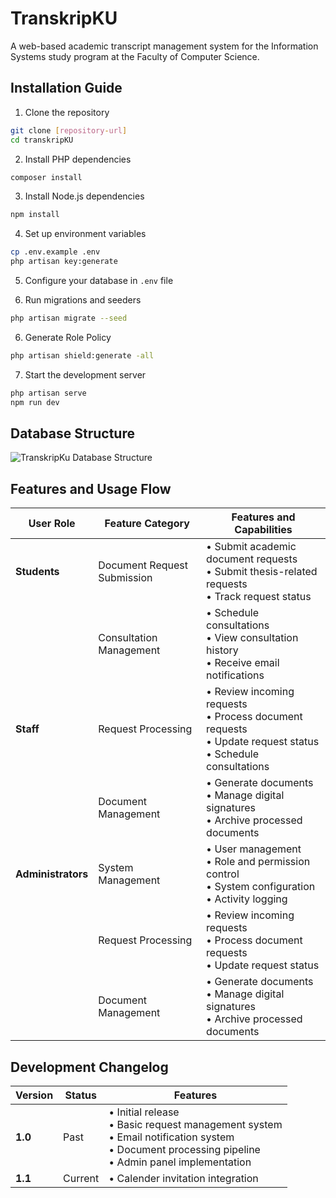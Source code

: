 # TranskripKU

A web-based academic transcript management system for the Information Systems study program at the Faculty of Computer Science.

## Installation Guide

1. Clone the repository
```bash
git clone [repository-url]
cd transkripKU
```

2. Install PHP dependencies
```bash
composer install
```

3. Install Node.js dependencies
```bash
npm install
```

4. Set up environment variables
```bash
cp .env.example .env
php artisan key:generate
```

5. Configure your database in `.env` file

6. Run migrations and seeders
```bash
php artisan migrate --seed
```

6. Generate Role Policy
```bash
php artisan shield:generate -all
```

7. Start the development server
```bash
php artisan serve
npm run dev
```

## Database Structure

![TranskripKu Database Structure](https://xnv0w60lib.ufs.sh/f/Z1GE9qOlYjvbjWyH89T1nfgDOIWYitA3LQ64u5mekXCNESbJ)

## Features and Usage Flow

| User Role          | Feature Category            | Features and Capabilities                                                                                        |
| ------------------ | --------------------------- | ---------------------------------------------------------------------------------------------------------------- |
| **Students**       | Document Request Submission | • Submit academic document requests<br>• Submit thesis-related requests<br>• Track request status                |
|                    | Consultation Management     | • Schedule consultations<br>• View consultation history<br>• Receive email notifications                         |
| **Staff**          | Request Processing          | • Review incoming requests<br>• Process document requests<br>• Update request status<br>• Schedule consultations |
|                    | Document Management         | • Generate documents<br>• Manage digital signatures<br>• Archive processed documents                             |
| **Administrators** | System Management           | • User management<br>• Role and permission control<br>• System configuration<br>• Activity logging               |
|                    | Request Processing          | • Review incoming requests<br>• Process document requests<br>• Update request status |
|                    | Document Management         | • Generate documents<br>• Manage digital signatures<br>• Archive processed documents                             |

## Development Changelog

| Version | Status  | Features                                                                                                                                                |
| ------- | ------- | ------------------------------------------------------------------------------------------------------------------------------------------------------- |
| **1.0** | Past | • Initial release<br>• Basic request management system<br>• Email notification system<br>• Document processing pipeline<br>• Admin panel implementation |
| **1.1** | Current | • Calender invitation integration |